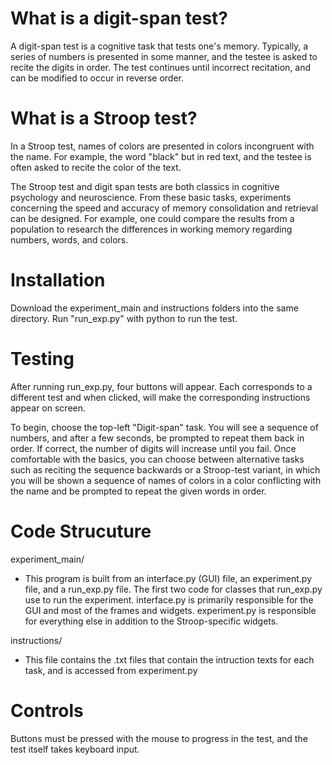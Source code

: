 # What is a digit-span test?
A digit-span test is a cognitive task that tests one's memory. Typically, a series of numbers is presented in some manner, and the testee is asked to recite the digits in order. The test continues until incorrect recitation, and can be modified to occur in reverse order.

# What is a Stroop test?
In a Stroop test, names of colors are presented in colors incongruent with the name. For example, the word "black" but in red text, and the testee is often asked to recite the color of the text.

The Stroop test and digit span tests are both classics in cognitive psychology and neuroscience. From these basic tasks, experiments concerning the speed and accuracy of memory consolidation and retrieval can be designed. For example, one could compare the results from a population to research the differences in working memory regarding numbers, words, and colors.

# Installation
Download the experiment_main and instructions folders into the same directory. Run "run_exp.py" with python to run the test.

# Testing
After running run_exp.py, four buttons will appear. Each corresponds to a different test and when clicked, will make the corresponding instructions appear on screen.

To begin, choose the top-left "Digit-span" task. You will see a sequence of numbers, and after a few seconds, be prompted to repeat them back in order. If correct, the number of digits will increase until you fail. Once comfortable with the basics, you can choose between alternative tasks such as reciting the sequence backwards or a Stroop-test variant, in which you will be shown a sequence of names of colors in a color conflicting with the name and be prompted to repeat the given words in order.

# Code Strucuture
experiment_main/
* This program is built from an interface.py (GUI) file, an experiment.py file, and a run_exp.py file. The first two code for classes that run_exp.py use to run the experiment. interface.py is primarily responsible for the GUI and most of the frames and widgets. experiment.py is responsible for everything else in addition to the Stroop-specific widgets.

instructions/
* This file contains the .txt files that contain the intruction texts for each task, and is accessed from experiment.py

# Controls
Buttons must be pressed with the mouse to progress in the test, and the test itself takes keyboard input.
